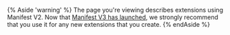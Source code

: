 {% Aside 'warning' %}
The page you're viewing describes extensions using Manifest V2. Now that
[Manifest V3 has launched](/docs/extensions/mv3/intro), we strongly recommend
that you use it for any new extensions that you create.
{% endAside %}
